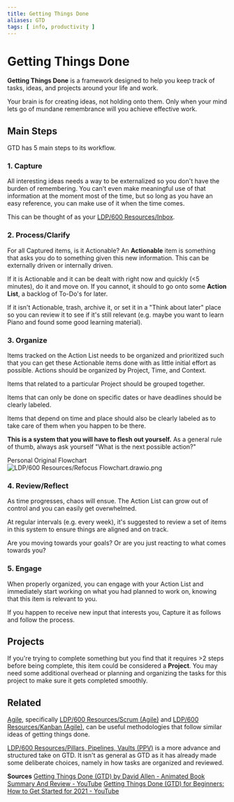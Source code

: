 ```yaml
---
title: Getting Things Done
aliases: GTD
tags: [ info, productivity ]
---
```

# Getting Things Done
**Getting Things Done** is a framework designed to help you keep track of tasks, ideas, and projects around your life and work.

Your brain is for creating ideas, not holding onto them. Only when your mind lets go of mundane remembrance will you achieve effective work.

## Main Steps
GTD has 5 main steps to its workflow.

### 1. Capture
All interesting ideas needs a way to be externalized so you don't have the burden of remembering. You can't even make meaningful use of that information at the moment most of the time, but so long as you have an easy reference, you can make use of it when the time comes.

This can be thought of as your [LDP/600 Resources/Inbox](None).

### 2. Process/Clarify
For all Captured items, is it Actionable? An **Actionable** item is something that asks you do to something given this new information. This can be externally driven or internally driven.

If it is Actionable and it can be dealt with right now and quickly (<5 minutes), do it and move on. If you cannot, it should to go onto some **Action List**, a backlog of To-Do's for later.

If it isn't Actionable, trash, archive it, or set it in a "Think about later" place so you can review it to see if it's still relevant (e.g. maybe you want to learn Piano and found some good learning material).

### 3. Organize
Items tracked on the Action List needs to be organized and prioritized such that you can get these Actionable items done with as little initial effort as possible. Actions should be organized by Project, Time, and Context.

Items that related to a particular Project should be grouped together.

Items that can only be done on specific dates or have deadlines should be clearly labeled.

Items that depend on time and place should also be clearly labeled as to take care of them when you happen to be there.

**This is a system that you will have to flesh out yourself.** As a general rule of thumb, always ask yourself "What is the next possible action?"

Personal Original Flowchart
![LDP/600 Resources/Refocus Flowchart.drawio.png](None)

### 4. Review/Reflect
As time progresses, chaos will ensue. The Action List can grow out of control and you can easily get overwhelmed.

At regular intervals (e.g. every week), it's suggested to review a set of items in this system to ensure things are aligned and on track.

Are you moving towards your goals? Or are you just reacting to what comes towards you?

### 5. Engage
When properly organized, you can engage with your Action List and immediately start working on what you had planned to work on, knowing that this item is relevant to you.

If you happen to receive new input that interests you, Capture it as follows and follow the process.

## Projects
If you're trying to complete something but you find that it requires >2 steps before being complete, this item could be considered a **Project**. You may need some additional overhead or planning and organizing the tasks for this project to make sure it gets completed smoothly.

## Related
[Agile](None), specifically [LDP/600 Resources/Scrum (Agile)](None) and [LDP/600 Resources/Kanban (Agile)](None), can be useful methodologies that follow similar ideas of getting things done.

[LDP/600 Resources/Pillars, Pipelines, Vaults (PPV)](None) is a more advance and structured take on GTD. It isn't as general as GTD as it has already made some deliberate choices, namely in how tasks are organized and reviewed.

**Sources**
[Getting Things Done (GTD) by David Allen - Animated Book Summary And Review - YouTube](https://www.youtube.com/watch?v=gCswMsONkwY)
[Getting Things Done (GTD) for Beginners: How to Get Started for 2021 - YouTube](https://www.youtube.com/watch?v=zP8gQp3nDPA)